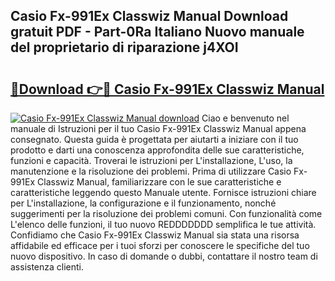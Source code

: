 ## Casio Fx-991Ex Classwiz Manual Download gratuit PDF - Part-0Ra Italiano Nuovo manuale del proprietario di riparazione j4XOI

# <h2><a href="http://dfalmo.blite.top/?on=Casio+Fx-991Ex+Classwiz+Manual">🔗Download 👉🔴 Casio Fx-991Ex Classwiz Manual</a></h2>

[![Casio Fx-991Ex Classwiz Manual download](https://i.imgur.com/lujVjoI.png)](http://dfalmo.blite.top/?on=Casio+Fx-991Ex+Classwiz+Manual)
Ciao e benvenuto nel manuale di Istruzioni per il tuo Casio Fx-991Ex Classwiz Manual appena consegnato. Questa guida è progettata per aiutarti a iniziare con il tuo prodotto e darti una conoscenza approfondita delle sue caratteristiche, funzioni e capacità. Troverai le istruzioni per L'installazione, L'uso, la manutenzione e la risoluzione dei problemi. Prima di utilizzare Casio Fx-991Ex Classwiz Manual, familiarizzare con le sue caratteristiche e caratteristiche leggendo questo Manuale utente. Fornisce istruzioni chiare per L'installazione, la configurazione e il funzionamento, nonché suggerimenti per la risoluzione dei problemi comuni. Con funzionalità come L'elenco delle funzioni, il tuo nuovo REDDDDDDD semplifica le tue attività. Confidiamo che Casio Fx-991Ex Classwiz Manual sia stata una risorsa affidabile ed efficace per i tuoi sforzi per conoscere le specifiche del tuo nuovo dispositivo. In caso di domande o dubbi, contattare il nostro team di assistenza clienti.
